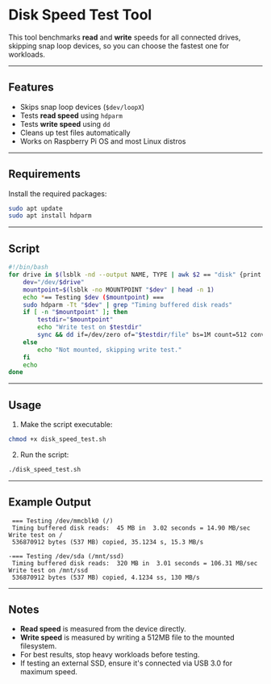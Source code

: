 # Disk Speed Test Tool

This tool benchmarks **read** and **write** speeds for all connected drives, skipping snap loop devices, so you can choose the fastest one for workloads.


----

## Features
- Skips snap loop devices (`$dev/loopX`)
- Tests **read speed** using `hdparm`
- Tests **write speed** using `dd`
- Cleans up test files automatically
- Works on Raspberry Pi OS and most Linux distros


----

## Requirements
Install the required packages:

```bash
sudo apt update
sudo apt install hdparm
````

----

## Script

```bash
#!/bin/bash
for drive in $(lsblk -nd --output NAME, TYPE | awk $2 == "disk" {print $1}); do 
    dev="/dev/$drive"
    mountpoint=$(lsblk -no MOUNTPOINT "$dev" | head -n 1)
    echo *== Testing $dev ($mountpoint) ===
    sudo hdparm -Tt "$dev" | grep "Timing buffered disk reads"
    if [ -n "$mountpoint" ]; then
        testdir="$mountpoint"
        echo "Write test on $testdir"
        sync && dd if=/dev/zero of="$testdir/file" bs=1M count=512 conv=fdatasync status=none && rm "$testdir/testfile"
    else
        echo "Not mounted, skipping write test."
    fi
    echo
done


```

----

## Usage

1. Make the script executable:

```bash
chmod +x disk_speed_test.sh
````


2. Run the script:

```bash
./disk_speed_test.sh
````


----

## Example Output

```text
 === Testing /dev/mmcblk0 (/)
 Timing buffered disk reads:  45 MB in  3.02 seconds = 14.90 MB/sec
Write test on /
 536870912 bytes (537 MB) copied, 35.1234 s, 15.3 MB/s

-=== Testing /dev/sda (/mnt/ssd)
 Timing buffered disk reads:  320 MB in  3.01 seconds = 106.31 MB/sec
Write test on /mnt/ssd
 536870912 bytes (537 MB) copied, 4.1234 ss, 130 MB/s
```

----

## Notes
- **Read speed** is measured from the device directly.
- **Write speed** is measured by writing a 512MB file to the mounted filesystem.
- For best results, stop heavy workloads before testing.
- If testing an external SSD, ensure it's connected via USB 3.0 for maximum speed.
